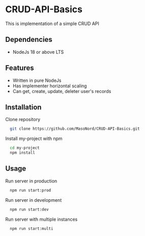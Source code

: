 # CRUD-API-Basics
This is implementation of a simple CRUD API

## Dependencies
- NodeJs 18 or above LTS
## Features
- Written in pure NodeJs
- Has implementer horizontal scaling
- Can get, create, update, deleter user's records

## Installation
Clone repository
```bash
  git clone https://github.com/MasoNord/CRUD-API-Basics.git
```
Install my-project with npm

```bash
  cd my-project
  npm install 
```
## Usage
Run server in production
```bash
  npm run start:prod
```

Run server in development
```bash
  npm run start:dev
```
Run server with multiple instances
```bash
  npm run start:multi